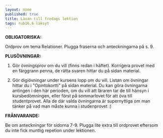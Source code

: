 ```yaml
---
layout: none
published: true
title: Läxan till fredags lektion
tags: rub16.6 läksyt
---
```

**OBLIGATORISKA:**

Ordprov om tema Relationer. Plugga fraserna och anteckningarna på s. 9.

**PLUSÖVNINGAR:**

1. Gör övningsprov om du vill (finns redan i häftet). Korrigera provet med en färggrann penna, de rätta svaren hittar du på sidan material.

2. Gör digiövningar under kursens lopp om du vill. Listan om övningar hittar du i "Opintokortti" på sidan material. Du kan göra övningarna antingen i den här perioden, om du vill att läraren tar de till hänsyn i kursbedömningen, eller först på sommarlovet för att öva till studentprovet. Alla de där valda övningarna är supernyttiga om man tänker på vad man måste kunna i studenprovet :)

**FRÅNVARANDE:**

Be om anteckningar för sidorna 7-9. Plugga lite extra till ordprovet eftersom du inte fick muntlig repetion under lektionen.